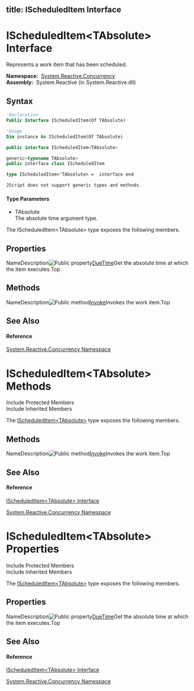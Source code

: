 title: IScheduledItem<TAbsolute> Interface
---
# IScheduledItem\<TAbsolute\> Interface

Represents a work item that has been scheduled.

**Namespace:**  [System.Reactive.Concurrency](System.Reactive.Concurrency/System.Reactive.Concurrency)  
**Assembly:**  System.Reactive (in System.Reactive.dll)

## Syntax

```vb
'Declaration
Public Interface IScheduledItem(Of TAbsolute)
```

```vb
'Usage
Dim instance As IScheduledItem(Of TAbsolute)
```

```csharp
public interface IScheduledItem<TAbsolute>
```

```c++
generic<typename TAbsolute>
public interface class IScheduledItem
```

```fsharp
type IScheduledItem<'TAbsolute> =  interface end
```

```javascript
JScript does not support generic types and methods.
```

#### Type Parameters

- TAbsolute  
  The absolute time argument type.

The IScheduledItem\<TAbsolute\> type exposes the following members.

## Properties

NameDescription![Public property](https://reactiveui.net/assets/img/Hh211972.pubproperty(en-us,VS.103).gif "Public property")[DueTime](DueTime/IScheduledItem(TAbsolute).DueTime)Get the absolute time at which the item executes.Top

## Methods

NameDescription![Public method](https://reactiveui.net/assets/img/Hh303103.pubmethod(en-us,VS.103).gif "Public method")[Invoke](Invoke/IScheduledItem(TAbsolute).Invoke)Invokes the work item.Top

## See Also

#### Reference

[System.Reactive.Concurrency Namespace](System.Reactive.Concurrency/System.Reactive.Concurrency)








# IScheduledItem\<TAbsolute\> Methods

Include Protected Members  
Include Inherited Members

The [IScheduledItem\<TAbsolute\>](IScheduledItem/IScheduledItem(TAbsolute)) type exposes the following members.

## Methods

NameDescription![Public method](https://reactiveui.net/assets/img/Hh303103.pubmethod(en-us,VS.103).gif "Public method")[Invoke](Invoke/IScheduledItem(TAbsolute).Invoke)Invokes the work item.Top

## See Also

#### Reference

[IScheduledItem\<TAbsolute\> Interface](IScheduledItem/IScheduledItem(TAbsolute))

[System.Reactive.Concurrency Namespace](System.Reactive.Concurrency/System.Reactive.Concurrency)





# IScheduledItem\<TAbsolute\> Properties

Include Protected Members  
Include Inherited Members

The [IScheduledItem\<TAbsolute\>](IScheduledItem/IScheduledItem(TAbsolute)) type exposes the following members.

## Properties

NameDescription![Public property](https://reactiveui.net/assets/img/Hh211972.pubproperty(en-us,VS.103).gif "Public property")[DueTime](DueTime/IScheduledItem(TAbsolute).DueTime)Get the absolute time at which the item executes.Top

## See Also

#### Reference

[IScheduledItem\<TAbsolute\> Interface](IScheduledItem/IScheduledItem(TAbsolute))

[System.Reactive.Concurrency Namespace](System.Reactive.Concurrency/System.Reactive.Concurrency)





